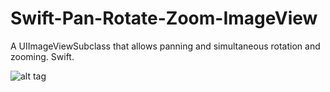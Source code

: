 Swift-Pan-Rotate-Zoom-ImageView
===============================

A UIImageViewSubclass that allows panning and simultaneous rotation and zooming. Swift.

![alt tag](https://github.com/spagosx/Swift-Pan-Rotate-Zoom-ImageView/blob/master/Swift-Pan-Rotate-Zoom-ImageView/screenshot.png)
